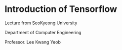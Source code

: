 # Introduction of Tensorflow
Lecture from
SeoKyeong University

Department of Computer Engineering

Professor. Lee Kwang Yeob
